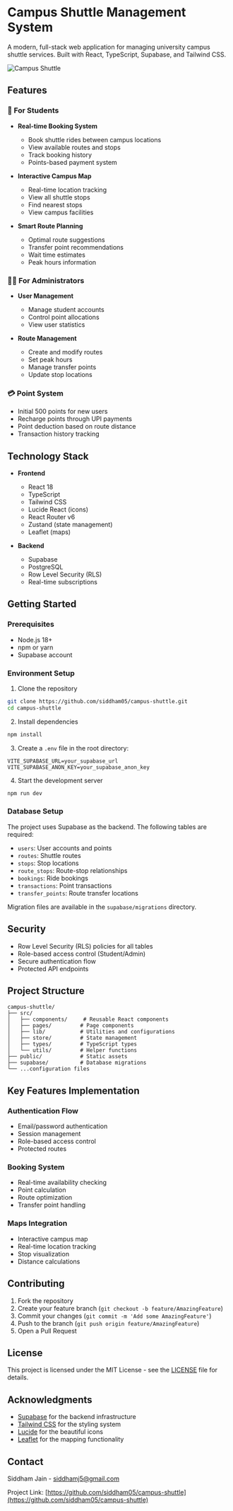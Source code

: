 # Campus Shuttle Management System

A modern, full-stack web application for managing university campus shuttle services. Built with React, TypeScript, Supabase, and Tailwind CSS.

![Campus Shuttle](https://images.unsplash.com/photo-1464219789935-c2d9d9aba644?ixlib=rb-1.2.1&auto=format&fit=crop&w=1000&q=80)

## Features

### 🚌 For Students
- **Real-time Booking System**
  - Book shuttle rides between campus locations
  - View available routes and stops
  - Track booking history
  - Points-based payment system

- **Interactive Campus Map**
  - Real-time location tracking
  - View all shuttle stops
  - Find nearest stops
  - View campus facilities

- **Smart Route Planning**
  - Optimal route suggestions
  - Transfer point recommendations
  - Wait time estimates
  - Peak hours information

### 👨‍💼 For Administrators
- **User Management**
  - Manage student accounts
  - Control point allocations
  - View user statistics

- **Route Management**
  - Create and modify routes
  - Set peak hours
  - Manage transfer points
  - Update stop locations

### 💳 Point System
- Initial 500 points for new users
- Recharge points through UPI payments
- Point deduction based on route distance
- Transaction history tracking

## Technology Stack

- **Frontend**
  - React 18
  - TypeScript
  - Tailwind CSS
  - Lucide React (icons)
  - React Router v6
  - Zustand (state management)
  - Leaflet (maps)

- **Backend**
  - Supabase
  - PostgreSQL
  - Row Level Security (RLS)
  - Real-time subscriptions

## Getting Started

### Prerequisites
- Node.js 18+
- npm or yarn
- Supabase account

### Environment Setup
1. Clone the repository
```bash
git clone https://github.com/siddham05/campus-shuttle.git
cd campus-shuttle
```

2. Install dependencies
```bash
npm install
```

3. Create a `.env` file in the root directory:
```env
VITE_SUPABASE_URL=your_supabase_url
VITE_SUPABASE_ANON_KEY=your_supabase_anon_key
```

4. Start the development server
```bash
npm run dev
```

### Database Setup

The project uses Supabase as the backend. The following tables are required:

- `users`: User accounts and points
- `routes`: Shuttle routes
- `stops`: Stop locations
- `route_stops`: Route-stop relationships
- `bookings`: Ride bookings
- `transactions`: Point transactions
- `transfer_points`: Route transfer locations

Migration files are available in the `supabase/migrations` directory.

## Security

- Row Level Security (RLS) policies for all tables
- Role-based access control (Student/Admin)
- Secure authentication flow
- Protected API endpoints

## Project Structure

```
campus-shuttle/
├── src/
│   ├── components/     # Reusable React components
│   ├── pages/         # Page components
│   ├── lib/           # Utilities and configurations
│   ├── store/         # State management
│   ├── types/         # TypeScript types
│   └── utils/         # Helper functions
├── public/            # Static assets
├── supabase/          # Database migrations
└── ...configuration files
```

## Key Features Implementation

### Authentication Flow
- Email/password authentication
- Session management
- Role-based access control
- Protected routes

### Booking System
- Real-time availability checking
- Point calculation
- Route optimization
- Transfer point handling

### Maps Integration
- Interactive campus map
- Real-time location tracking
- Stop visualization
- Distance calculations

## Contributing

1. Fork the repository
2. Create your feature branch (`git checkout -b feature/AmazingFeature`)
3. Commit your changes (`git commit -m 'Add some AmazingFeature'`)
4. Push to the branch (`git push origin feature/AmazingFeature`)
5. Open a Pull Request

## License

This project is licensed under the MIT License - see the [LICENSE](LICENSE) file for details.

## Acknowledgments

- [Supabase](https://supabase.io/) for the backend infrastructure
- [Tailwind CSS](https://tailwindcss.com/) for the styling system
- [Lucide](https://lucide.dev/) for the beautiful icons
- [Leaflet](https://leafletjs.com/) for the mapping functionality

## Contact

Siddham Jain - siddhamj5@gmail.com

Project Link: [https://github.com/siddham05/campus-shuttle](https://github.com/siddham05/campus-shuttle)